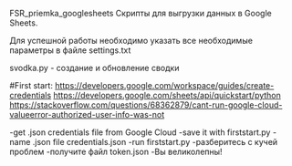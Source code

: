 FSR_priemka_googlesheets
Скрипты для выгрузки данных в Google Sheets. 

Для успешной работы необходимо указать все необходимые параметры в файле settings.txt

svodka.py - создание и обновление сводки


#First start:
https://developers.google.com/workspace/guides/create-credentials
https://developers.google.com/sheets/api/quickstart/python
https://stackoverflow.com/questions/68362879/cant-run-google-cloud-valueerror-authorized-user-info-was-not

-get .json credentials file from Google Cloud
-save it with firststart.py
-name .json file credentials.json
-run firststart.py
-разберитесь с кучей проблем
-получите файл token.json
-Вы великолепны!


